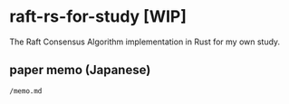 # raft-rs-for-study [WIP]

The Raft Consensus Algorithm implementation in Rust for my own study.

## paper memo (Japanese)

`/memo.md`

